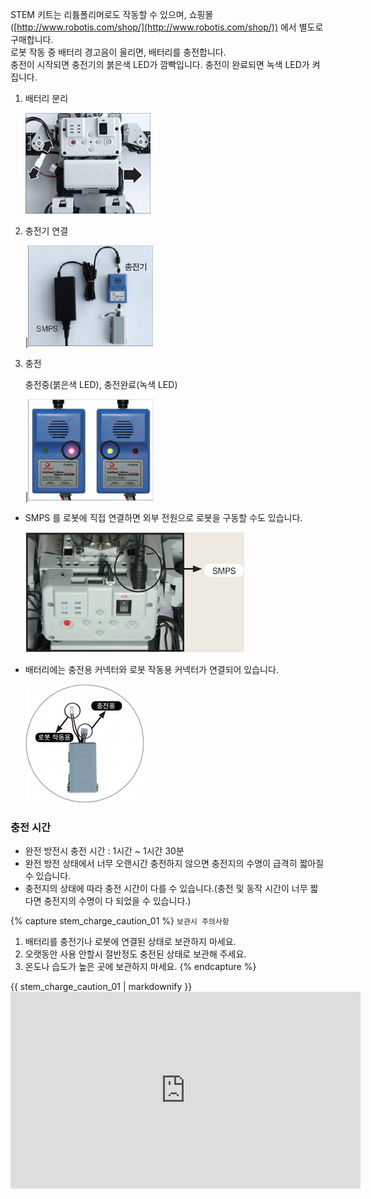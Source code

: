 STEM 키트는 리튬폴리머로도 작동할 수 있으며, 쇼핑몰([http://www.robotis.com/shop/](http://www.robotis.com/shop/)) 에서 별도로 구매합니다.  
로봇 작동 중 배터리 경고음이 울리면, 배터리를 충전합니다.  
충전이 시작되면 충전기의 붉은색 LED가 깜빡입니다. 충전이 완료되면 녹색 LED가 켜집니다.

1. 배터리 분리

    ![](/assets/images/edu/bioloid/bp_battery_separate_KR.png)

2. 충전기 연결

    |![](/assets/images/edu/bioloid/bp_charger_conn_KR.png)

3. 충전

    충전중(붉은색 LED), 충전완료(녹색 LED)
    
    |![](/assets/images/edu/bioloid/bp_charging_KR.png)


- SMPS 를 로봇에 직접 연결하면 외부 전원으로 로봇을 구동할 수도 있습니다.  

  ![](/assets/images/edu/bioloid/bp_smps_KR.png)  

- 배터리에는 충전용 커넥터와 로봇 작동용 커넥터가 연결되어 있습니다.

  ![](/assets/images/edu/bioloid/bp_battery_KR.jpg)  


### 충전 시간
- 완전 방전시 충전 시간 : 1시간 ~ 1시간 30분
- 완전 방전 상태에서 너무 오랜시간 충전하지 않으면 충전지의 수명이 급격히 짧아질 수 있습니다.
- 충전지의 상태에 따라 충전 시간이 다를 수 있습니다.(충전 및 동작 시간이 너무 짧다면 충전지의 수명이 다 되었을 수 있습니다.)

{% capture stem_charge_caution_01 %}
`보관시 주의사항`
1. 배터리를 충전기나 로봇에 연결된 상태로 보관하지 마세요.
2. 오랫동안 사용 안할시 절반정도 충전된 상태로 보관해 주세요.
3. 온도나 습도가 높은 곳에 보관하지 마세요.
{% endcapture %}

<div class="notice--warning">{{ stem_charge_caution_01 | markdownify }}</div>

<iframe width="560" height="315" src="https://www.youtube.com/embed/V1l9lB1ny_4" frameborder="0" allowfullscreen></iframe>
